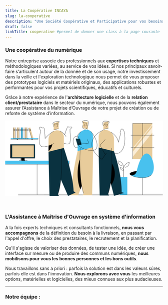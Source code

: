 ```yaml
---
title: La Coopérative INCAYA
slug: la-cooperative
description: "Une Société Coopérative et Participative pour vos besoins numériques; c'est une garantie de confiance. C'est une équipe à l'écoute, des techniciens impliqués, et un projet pérenne."
draft: false
linkTitle: cooperative #permet de donner une class à la page courante
---
```


### Une coopérative du numérique

Notre entreprise associe des professionnels aux **expertises techniques** et méthodologiques variées, au service de vos idées.
Si nos principaux savoir-faire s’articulent autour de la donnée et de son usage, notre investissement dans la veille et l'exploration technologique nous permet de vous proposer des prototypes logiciels et matériels originaux, des applications robustes et performantes pour vos projets scientifiques, éducatifs et culturels.

Grâce à notre expérience de l'**architecture logicielle** et de la **relation client/prestataire** dans le secteur du numérique, nous pouvons également assurer l’Assistance à Maîtrise d’Ouvrage de votre projet de création ou de refonte de système d’information.

<img src="equipe2.svg" alt="l'équipe incaya" style="width:auto; max-height:240; margin-bottom:30px;">


### L'Assistance à Maîtrise d'Ouvrage en système d'information

A la fois experts techniques et consultants fonctionnels, **nous vous accompagnons** de la définition du besoin à la livraison, en passant par l'appel d'offre, le choix des prestataires, le recrutement et la planification.

Qu'il s'agisse de valoriser des données, de tester une idée, de créer une interface sur mesure ou de produire des communs numériques, **nous mobilisons pour vous les bonnes personnes et les bons outils**.

Nous travaillons sans a priori : parfois la solution est dans les valeurs sûres, parfois elle est dans l'innovation. **Nous explorons avec vous** les meilleures options, matérielles et logicielles, des mieux connues aux plus audacieuses.  


----

### Notre équipe : 
